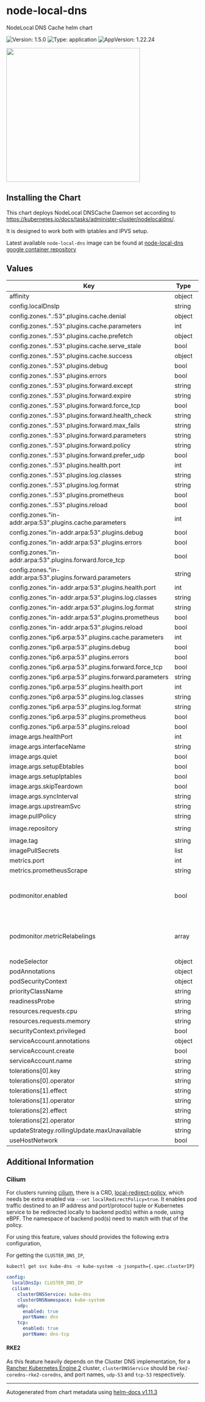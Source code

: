 # node-local-dns

NodeLocal DNS Cache helm chart

![Version: 1.5.0](https://img.shields.io/badge/Version-1.5.0-informational?style=flat-square) ![Type: application](https://img.shields.io/badge/Type-application-informational?style=flat-square) ![AppVersion: 1.22.24](https://img.shields.io/badge/AppVersion-1.22.24-informational?style=flat-square)

[<img src="https://lablabs.io/static/ll-logo.png" width=350px>](https://lablabs.io/)

## Installing the Chart

This chart deploys NodeLocal DNSCache Daemon set according to <https://kubernetes.io/docs/tasks/administer-cluster/nodelocaldns/>.

It is designed to work both with iptables and IPVS setup.

Latest available `node-local-dns` image can be found at [node-local-dns google container repository](https://console.cloud.google.com/gcr/images/google-containers/GLOBAL/k8s-dns-node-cache)

## Values

| Key | Type | Default | Description |
|-----|------|---------|-------------|
| affinity | object | `{}` |  |
| config.localDnsIp | string | `"169.254.20.11"` |  |
| config.zones.".:53".plugins.cache.denial | object | `{}` |  |
| config.zones.".:53".plugins.cache.parameters | int | `30` |  |
| config.zones.".:53".plugins.cache.prefetch | object | `{}` |  |
| config.zones.".:53".plugins.cache.serve_stale | bool | `false` |  |
| config.zones.".:53".plugins.cache.success | object | `{}` |  |
| config.zones.".:53".plugins.debug | bool | `false` |  |
| config.zones.".:53".plugins.errors | bool | `true` |  |
| config.zones.".:53".plugins.forward.except | string | `""` |  |
| config.zones.".:53".plugins.forward.expire | string | `""` |  |
| config.zones.".:53".plugins.forward.force_tcp | bool | `false` |  |
| config.zones.".:53".plugins.forward.health_check | string | `""` |  |
| config.zones.".:53".plugins.forward.max_fails | string | `""` |  |
| config.zones.".:53".plugins.forward.parameters | string | `"__PILLAR__UPSTREAM__SERVERS__"` |  |
| config.zones.".:53".plugins.forward.policy | string | `""` |  |
| config.zones.".:53".plugins.forward.prefer_udp | bool | `false` |  |
| config.zones.".:53".plugins.health.port | int | `8080` |  |
| config.zones.".:53".plugins.log.classes | string | `"all"` |  |
| config.zones.".:53".plugins.log.format | string | `"combined"` |  |
| config.zones.".:53".plugins.prometheus | bool | `true` |  |
| config.zones.".:53".plugins.reload | bool | `true` |  |
| config.zones."in-addr.arpa:53".plugins.cache.parameters | int | `30` |  |
| config.zones."in-addr.arpa:53".plugins.debug | bool | `false` |  |
| config.zones."in-addr.arpa:53".plugins.errors | bool | `true` |  |
| config.zones."in-addr.arpa:53".plugins.forward.force_tcp | bool | `false` |  |
| config.zones."in-addr.arpa:53".plugins.forward.parameters | string | `"__PILLAR__UPSTREAM__SERVERS__"` |  |
| config.zones."in-addr.arpa:53".plugins.health.port | int | `8080` |  |
| config.zones."in-addr.arpa:53".plugins.log.classes | string | `"all"` |  |
| config.zones."in-addr.arpa:53".plugins.log.format | string | `"combined"` |  |
| config.zones."in-addr.arpa:53".plugins.prometheus | bool | `true` |  |
| config.zones."in-addr.arpa:53".plugins.reload | bool | `true` |  |
| config.zones."ip6.arpa:53".plugins.cache.parameters | int | `30` |  |
| config.zones."ip6.arpa:53".plugins.debug | bool | `false` |  |
| config.zones."ip6.arpa:53".plugins.errors | bool | `true` |  |
| config.zones."ip6.arpa:53".plugins.forward.force_tcp | bool | `false` |  |
| config.zones."ip6.arpa:53".plugins.forward.parameters | string | `"__PILLAR__UPSTREAM__SERVERS__"` |  |
| config.zones."ip6.arpa:53".plugins.health.port | int | `8080` |  |
| config.zones."ip6.arpa:53".plugins.log.classes | string | `"all"` |  |
| config.zones."ip6.arpa:53".plugins.log.format | string | `"combined"` |  |
| config.zones."ip6.arpa:53".plugins.prometheus | bool | `true` |  |
| config.zones."ip6.arpa:53".plugins.reload | bool | `true` |  |
| image.args.healthPort | int | `8080` |  |
| image.args.interfaceName | string | `"nodelocaldns"` |  |
| image.args.quiet | bool | `false` |  |
| image.args.setupEbtables | bool | `true` |  |
| image.args.setupIptables | bool | `true` |  |
| image.args.skipTeardown | bool | `true` |  |
| image.args.syncInterval | string | `"1ns"` |  |
| image.args.upstreamSvc | string | `"kube-dns"` |  |
| image.pullPolicy | string | `"IfNotPresent"` |  |
| image.repository | string | `"registry.k8s.io/dns/k8s-dns-node-cache"` |  |
| image.tag | string | `"1.22.24"` |  |
| imagePullSecrets | list | `[]` |  |
| metrics.port | int | `9253` |  |
| metrics.prometheusScrape | string | `"true"` |  |
| podmonitor.enabled | bool | `false` | Enable or disable the creation of a PodMonitor resource |
| podmonitor.metricRelabelings | array | `[]` | Define metric relabeling configurations for Prometheus |
| nodeSelector | object | `{}` |  |
| podAnnotations | object | `{}` |  |
| podSecurityContext | object | `{}` |  |
| priorityClassName | string | `"system-node-critical"` |  |
| readinessProbe | string | `nil` |  |
| resources.requests.cpu | string | `"30m"` |  |
| resources.requests.memory | string | `"50Mi"` |  |
| securityContext.privileged | bool | `true` |  |
| serviceAccount.annotations | object | `{}` |  |
| serviceAccount.create | bool | `true` |  |
| serviceAccount.name | string | `""` |  |
| tolerations[0].key | string | `"CriticalAddonsOnly"` |  |
| tolerations[0].operator | string | `"Exists"` |  |
| tolerations[1].effect | string | `"NoExecute"` |  |
| tolerations[1].operator | string | `"Exists"` |  |
| tolerations[2].effect | string | `"NoSchedule"` |  |
| tolerations[2].operator | string | `"Exists"` |  |
| updateStrategy.rollingUpdate.maxUnavailable | string | `"10%"` |  |
| useHostNetwork | bool | `true` |  |

## Additional Information

### Cilium

For clusters running [cilium](https://cilium.io/), there is a CRD,
[local-redirect-policy](https://docs.cilium.io/en/stable/network/kubernetes/local-redirect-policy/),
which needs be extra enabled via `--set localRedirectPolicy=true`.
It enables pod traffic destined to an IP address and port/protocol tuple or Kubernetes service to be redirected
locally to backend pod(s) within a node, using eBPF.
The namespace of backend pod(s) need to match with that of the policy.

For using this feature, values should provides the following extra configuration,

For getting the `CLUSTER_DNS_IP`,

```console
kubectl get svc kube-dns -n kube-system -o jsonpath={.spec.clusterIP}
```

```yaml
config:
  localDnsIp: CLUSTER_DNS_IP
  cilium:
    clusterDNSService: kube-dns
    clusterDNSNamespace: kube-system
    udp:
      enabled: true
      portName: dns
    tcp:
      enabled: true
      portName: dns-tcp
```

#### RKE2

As this feature heavily depends on the Cluster DNS implementation, for a [Rancher Kubernetes Engine 2](https://docs.rke2.io/) cluster,
`clusterDNSService` should be `rke2-coredns-rke2-coredns`, and port names,
`udp-53` and `tcp-53` respectively.

----------------------------------------------
Autogenerated from chart metadata using [helm-docs v1.11.3](https://github.com/norwoodj/helm-docs/releases/v1.11.3)